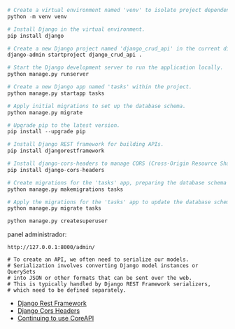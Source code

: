```py
# Create a virtual environment named 'venv' to isolate project dependencies.
python -m venv venv

# Install Django in the virtual environment.
pip install django

# Create a new Django project named 'django_crud_api' in the current directory.
django-admin startproject django_crud_api .

# Start the Django development server to run the application locally.
python manage.py runserver

# Create a new Django app named 'tasks' within the project.
python manage.py startapp tasks

# Apply initial migrations to set up the database schema.
python manage.py migrate

# Upgrade pip to the latest version.
pip install --upgrade pip

# Install Django REST framework for building APIs.
pip install djangorestframework

# Install django-cors-headers to manage CORS (Cross-Origin Resource Sharing) in your Django project.
pip install django-cors-headers

# Create migrations for the 'tasks' app, preparing the database schema based on the models.
python manage.py makemigrations tasks

# Apply the migrations for the 'tasks' app to update the database schema.
python manage.py migrate tasks

python manage.py createsuperuser 
```

panel administrador:
```
http://127.0.0.1:8000/admin/
```

    # To create an API, we often need to serialize our models.
    # Serialization involves converting Django model instances or QuerySets
    # into JSON or other formats that can be sent over the web. 
    # This is typically handled by Django REST Framework serializers, 
    # which need to be defined separately.

- [Django Rest Framework](https://www.django-rest-framework.org/#installation)
- [Django Cors Headers](https://pypi.org/project/django-cors-headers/)
- [Continuing to use CoreAPI](https://www.django-rest-framework.org/community/3.10-announcement/)